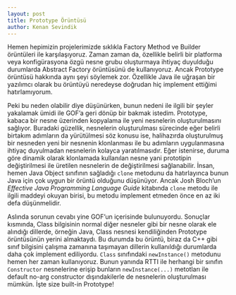 ```yaml
---
layout: post
title: Prototype Örüntüsü
author: Kenan Sevindik
---
```


Hemen hepimizin projelerimizde sıklıkla Factory Method ve Builder örüntüleri ile karşılaşıyoruz. Zaman zaman da, özellikle 
belirli bir platforma veya konfigürasyona özgü nesne grubu oluşturmaya ihtiyaç duyulduğu durumlarda Abstract Factory 
örüntüsünü de kullanıyoruz. Ancak Prototype örüntüsü hakkında aynı şeyi söylemek zor. Özellikle Java ile uğraşan bir 
yazılımcı olarak bu örüntüyü neredeyse doğrudan hiç implement ettiğimi hatırlamıyorum.

Peki bu neden olabilir diye düşünürken, bunun nedeni ile ilgili bir şeyler yakalamak ümidi ile GOF’a geri dönüp bir bakmak 
istedim. Prototype, kabaca bir nesne üzerinden kopyalama ile yeni nesnelerin oluşturulmasını sağlıyor. Buradaki güzellik, 
nesnelerin oluşturulması sürecinde eğer belirli birtakım adımların da yürütülmesi söz konusu ise, halihazırda oluşturulmuş 
bir nesneden yeni bir nesnenin klonlanması ile bu adımların uygulanmasına ihtiyaç duyulmadan nesnelerin kolayca yaratılmasıdır. 
Eğer istenirse, duruma göre dinamik olarak klonlamada kullanılan nesne yani prototipin değiştirilmesi ile üretilen nesnelerin 
de değiştirilmesi sağlanabilir. İnsan, hemen Java Object sınıfının sağladığı `clone` metodunu da hatırlayınca bunun Java 
için çok uygun bir örüntü olduğunu düşünüyor. Ancak Josh Bloch’un *Effective Java Programming Language Guide* kitabında 
`clone` metodu ile ilgili maddeyi okuyan birisi, bu metodu implement etmeden önce en az iki defa düşünmelidir.

Aslında sorunun cevabı yine GOF’un içerisinde bulunuyordu. Sonuçlar kısmında, Class bilgisinin normal diğer nesneler gibi 
bir nesne olarak ele alındığı dillerde, örneğin Java, Class nesnesi kendiliğinden Prototype örüntüsünün yerini almaktaydı. 
Bu durumda bu örüntü, biraz da C++ gibi sınıf bilgisini çalışma zamanına taşımayan dillerin kullanıldığı durumlarda daha 
çok implement ediliyordu. `Class` sınıfındaki `newInstance()` metodunu hemen her zaman kullanıyoruz. Bunun yanında RTTI 
ile herhangi bir sınıfın `Constructor` nesnelerine erişip bunların `newInstance(...)` metotları ile default no-arg 
constructor dışındakilerle de nesnelerin oluşturulması mümkün. İşte size built-in Prototype!

